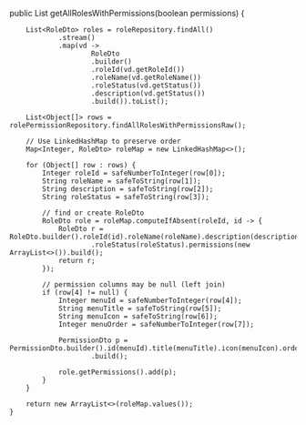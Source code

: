 public List<RoleDto> getAllRolesWithPermissions(boolean permissions) {
		
		List<RoleDto> roles = roleRepository.findAll()
				.stream()
				.map(vd ->
						RoleDto
						.builder()
						.roleId(vd.getRoleId())
						.roleName(vd.getRoleName())
						.roleStatus(vd.getStatus())
						.description(vd.getStatus())
						.build()).toList();
		
		List<Object[]> rows = rolePermissionRepository.findAllRolesWithPermissionsRaw();

		// Use LinkedHashMap to preserve order
		Map<Integer, RoleDto> roleMap = new LinkedHashMap<>();

		for (Object[] row : rows) {			
			Integer roleId = safeNumberToInteger(row[0]);
			String roleName = safeToString(row[1]);
			String description = safeToString(row[2]);
			String roleStatus = safeToString(row[3]);

			// find or create RoleDto
			RoleDto role = roleMap.computeIfAbsent(roleId, id -> {
				RoleDto r = RoleDto.builder().roleId(id).roleName(roleName).description(description)
						.roleStatus(roleStatus).permissions(new ArrayList<>()).build();
				return r;
			});

			// permission columns may be null (left join)
			if (row[4] != null) {
				Integer menuId = safeNumberToInteger(row[4]);
				String menuTitle = safeToString(row[5]);
				String menuIcon = safeToString(row[6]);
				Integer menuOrder = safeNumberToInteger(row[7]);

				PermissionDto p = PermissionDto.builder().id(menuId).title(menuTitle).icon(menuIcon).order(menuOrder)
						.build();

				role.getPermissions().add(p);
			}
		}

		return new ArrayList<>(roleMap.values());
	}
